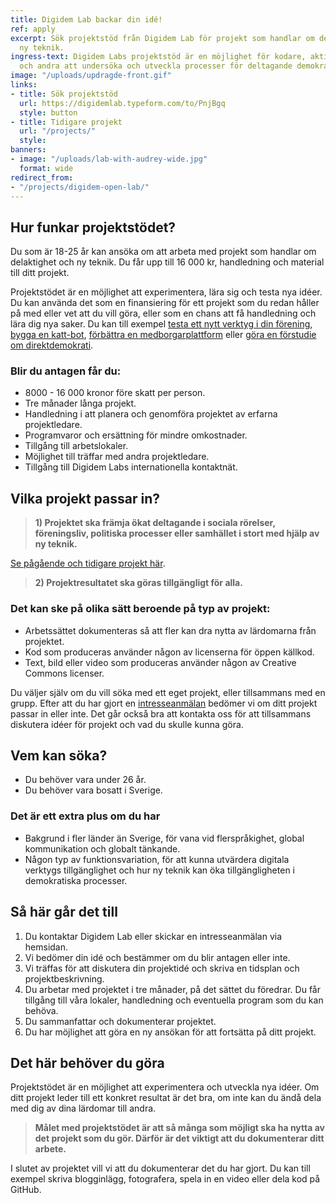 ```yaml
---
title: Digidem Lab backar din idé!
ref: apply
excerpt: Sök projektstöd från Digidem Lab för projekt som handlar om delaktighet och
  ny teknik.
ingress-text: Digidem Labs projektstöd är en möjlighet för kodare, aktivister, designers
  och andra att undersöka och utveckla processer för deltagande demokrati.
image: "/uploads/updragde-front.gif"
links:
- title: Sök projektstöd
  url: https://digidemlab.typeform.com/to/PnjBgq
  style: button
- title: Tidigare projekt
  url: "/projects/"
  style: 
banners:
- image: "/uploads/lab-with-audrey-wide.jpg"
  format: wide
redirect_from:
- "/projects/digidem-open-lab/"
---
```


## Hur funkar projektstödet?
Du som är 18-25 år kan ansöka om att arbeta med projekt som handlar om delaktighet och ny teknik. Du får upp till 16 000 kr, handledning och material till ditt projekt.

Projektstödet är en möjlighet att experimentera, lära sig och testa nya idéer. Du kan använda det som en finansiering för ett projekt som du redan håller på med eller vet att du vill göra, eller som en chans att få handledning och lära dig nya saker. Du kan till exempel [testa ett nytt verktyg i din förening](/projects/loomio-sociala-rorelser/), [bygga en katt-bot](/projects/democat/), [förbättra en medborgarplattform](/projects/consul-going-worldwide/) eller [göra en förstudie om direktdemokrati](/projects/demokratiplattform-goteborg/).

### Blir du antagen får du:
* 8000 - 16 000 kronor före skatt per person.
* Tre månader långa projekt.
* Handledning i att planera och genomföra projektet av erfarna projektledare.
* Programvaror och ersättning för mindre omkostnader.
* Tillgång till arbetslokaler.
* Möjlighet till träffar med andra projektledare.
* Tillgång till Digidem Labs internationella kontaktnät.

## Vilka projekt passar in?
> **1) Projektet ska främja ökat deltagande i sociala rörelser, föreningsliv, politiska processer eller samhället i stort med hjälp av ny teknik.**

[Se pågående och tidigare projekt här](/projects).

> **2) Projektresultatet ska göras tillgängligt för alla.**

### Det kan ske på olika sätt beroende på typ av projekt:
* Arbetssättet dokumenteras så att fler kan dra nytta av lärdomarna från projektet.
* Kod som produceras använder någon av licenserna för öppen källkod.
* Text, bild eller video som produceras använder någon av Creative Commons licenser.

Du väljer själv om du vill söka med ett eget projekt, eller tillsammans med en grupp. Efter att du har gjort en [intresseanmälan](https://digidemlab1.typeform.com/to/PnjBgq) bedömer vi om ditt projekt passar in eller inte. Det går också bra att kontakta oss för att tillsammans diskutera idéer för projekt och vad du skulle kunna göra.

## Vem kan söka?
* Du behöver vara under 26 år.
* Du behöver vara bosatt i Sverige.

### Det är ett extra plus om du har
* Bakgrund i fler länder än Sverige, för vana vid flerspråkighet, global kommunikation och globalt tänkande.
* Någon typ av funktionsvariation, för att kunna utvärdera digitala verktygs tillgänglighet och hur ny teknik kan öka tillgängligheten i demokratiska processer.

## Så här går det till
1. Du kontaktar Digidem Lab eller skickar en intresseanmälan via hemsidan.
2. Vi bedömer din idé och bestämmer om du blir antagen eller inte.
3. Vi träffas för att diskutera din projektidé och skriva en tidsplan och projektbeskrivning.
5. Du arbetar med projektet i tre månader, på det sättet du föredrar. Du får tillgång till våra lokaler, handledning och eventuella program som du kan behöva.
6. Du sammanfattar och dokumenterar projektet.
7. Du har möjlighet att göra en ny ansökan för att fortsätta på ditt projekt.

## Det här behöver du göra
Projektstödet är en möjlighet att experimentera och utveckla nya idéer. Om ditt projekt leder till ett konkret resultat är det bra, om inte kan du ändå dela med dig av dina lärdomar till andra.

> **Målet med projektstödet är att så många som möjligt ska ha nytta av det projekt som du gör. Därför är det viktigt att du dokumenterar ditt arbete.**

I slutet av projektet vill vi att du dokumenterar det du har gjort. Du kan till exempel skriva blogginlägg, fotografera, spela in en video eller dela kod på GitHub.
